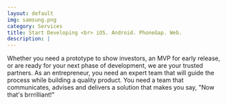 ```yaml
---
layout: default
img: samsung.png
category: Services
title: Start Developing <br> iOS. Android. PhoneGap. Web.
description: |
---
```

  Whether you need a prototype to show investors, an MVP for early release, or are ready for your next phase of development, we are your trusted partners. As an entrepreneur, you need an expert team that will guide the process while building a quality product. You need a team that communicates, advises and delivers a solution that makes you say, "Now that's brrrilliant!"